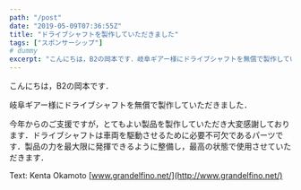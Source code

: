 ```yaml
---
path: "/post"
date: "2019-05-09T07:36:55Z"
title: "ドライブシャフトを製作していただきました"
tags: ["スポンサーシップ"]
# dummy
excerpt: "こんにちは，B2の岡本です．岐阜ギアー様にドライブシャフトを無償で製作していただきました．今年からのご支援ですが，とてもよい製品を製作していただき大変感謝しております．ドライブシャフトは車両を駆動さ..."
---
```


[](09-1.jpg)こんにちは，B2の岡本です．

岐阜ギアー様にドライブシャフトを無償で製作していただきました．

今年からのご支援ですが，とてもよい製品を製作していただき大変感謝しております．ドライブシャフトは車両を駆動させるために必要不可欠であるパーツです．製品の力を最大限に発揮できるように整備し，最高の状態で使用させていただきます．

Text: Kenta Okamoto
[www.grandelfino.net/](http://www.grandelfino.net/)